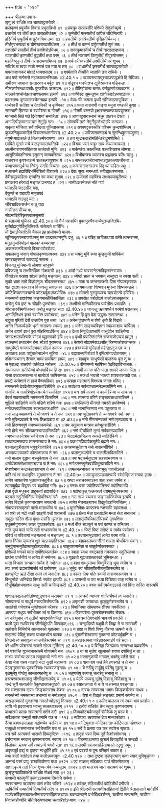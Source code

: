 +++
title = "०४०"

+++
श्रीकृष्ण उवाच-  
शृणु त्वं राधिके तत्र चाश्वपट्टसरोवरे ।  
बालकृष्णं प्रपूज्यैव निवासं प्रभुसन्निधौ ॥१ ॥
प्रचक्रुः सरसस्तीरे पश्चिमे सेतुकोच्छ्रये ।  
दत्तात्रेयं परं तीर्थं तथा वाराहतीर्थकम् ॥२ ॥
कूर्मतीर्थं मत्स्यतीर्थं कपिलं तीर्थमित्यपि ।  
हरितीर्थं पृथुतीर्थं वासुदेवाभिधं तथा ॥३ ॥
हंसतीर्थं दत्तात्रेयतीर्थं नृसिंहतीर्थकम् ।  
तीर्थमृषभसञ्ज्ञं च योगेश्वराख्यतीर्थकम् ॥४ ॥
तीर्थं च वामनं पर्शुरामतीर्थं शुभं ततः ।  
यज्ञतीर्थं रामतीर्थं तीर्थं हयशिरोऽभिधम् ॥५ ॥
सनत्कुमारतीर्थं च तीर्थं नारदसञ्ज्ञकम् ।  
व्यासतीर्थं कृष्णतीर्थं बुद्धतीर्थं तथा परम् ॥६ ॥
तीर्थं नारायणं विष्णुतीर्थं श्रीपुरुषोत्तमम् ।  
महाविष्णुकृतं तीर्थं नरनारायणाभिधम् ॥७ ॥
अर्धनारीश्वरतीर्थं लक्ष्मीतीर्थं परं शुभम् ।  
राधिके च त्वया साकं स्नातं यत्र मया च तत् ॥८ ॥
राधातीर्थं कृष्णतीर्थं चाश्वपट्टसरोवरे ।  
पापतापक्षयकरं मोक्षदं धामवासदम् ॥९ ॥
एवमेतानि तीर्थानि जातानि तत्र राधिके ।  
अथ षष्ठे मार्गमासे महाकालवनस्थिताः ॥2.40.१ ०॥
ऋषयस्त्वाययुश्चाऽश्वपट्टक्षेत्रे हि तैर्थिकाः ।  
समीरणः पवमानः सन्तारणश्च बर्बुरः ॥१ १॥
वोढुश्च घनभेदश्च द्युविश्रामश्च पङ्किलः ।  
नीलकर्णस्तथाऽलर्कः पुण्डरीकः कलायनः ॥१२॥
वीतिहोत्रश्च चमसः पर्णकुत्सोऽश्वपाटलः ।  
भाल्लवेयश्चोर्जव्रतश्चाश्वलायन इत्यपि ॥१३॥
पार्ष्णिरदः सुमन्तुश्च ह्यशोकाक्षोऽभयाऽक्षकः ।  
ब्रहास्तम्बः कूप्यवालश्चेतनब्रह्म इत्यपि ॥१४॥
देव्यः श्रीः कमला पृथ्वी राणिकाऽमरपुत्रिका ।  
धन्येश्वरी सतीशा च देवानिकी च कृष्णिका ॥१५॥
पम्पा नारायणी गङ्गा यमुना गण्डकी कुशा ।  
सरस्वती हिरण्या च स्वर्णरेखा च गोमती ॥१६॥
गौतमी वल्लयो वृक्षास्तत्त्वान्यप्याययुस्तदा ।  
मार्गमासे सिते पक्षे द्वितीयायां समाहिताः ॥१७॥
अश्वपट्टसरःस्नानं चक्रुः प्रातश्च देवताः ।  
अनादिश्रीकृष्णनारायणं नेमुर्गृहं गताः ॥१८॥
लोमषर्षिं ततो नेमुर्नेमुस्तेभ्योऽपि कन्यकाः ।  
सकृता भोजिताः सर्वे वन्दिताः पूजितास्तथा ॥१९॥
अश्वपट्टसरस्तीरं पश्चिमं कुन्दशोभितम् ।  
कुञ्जनिकुञ्जरहितं विशालस्थलगौरवम् ॥2.40.२ ०॥
पारिजातवनाढ्यं च सुगन्धिद्रुममञ्जुलम् ।  
ययुर्मध्याह्नकाले ते नित्यकर्मपरायणाः ॥२१ ॥
तत्र गुन्द्रकदाडीमतिन्तिडीद्रुमशोभिते ।  
छायिते भूतले रम्ये बालकृष्णालयान्तिके ॥२२॥
विश्रामं परमं चक्रुः सायं कथामवाचयत् ।  
लक्ष्मीनारायणसंहिताया ऊर्जव्रतो मुनिः ॥२३ ॥
मार्कण्डेयः कालजितः पञ्चशिखश्च लोमशः ।  
आसुरिर्जमदग्निश्च हनुमान् जाम्बवाँस्तथा ॥२४॥
विभीषणश्च व्यासश्च प्रह्लादश्च बलिः ऋभुः ।  
गालवश्च कृपश्चाऽन्ये शतकल्पायुषश्च ये ॥२५॥
सप्तकल्पजीवनाश्चाऽयुतकल्पप्रजीवनाः ।  
कथाश्रवणमूर्धन्या निषेदुः सदसि स्थिताः ॥२६॥
कम्भरानन्दनस्तत्र पितृभ्यां सहितः प्रभुः ।  
मध्यासने ब्रह्मविद्भिर्निवेशितो विराजते ॥२७॥
देवाः सुराः सगन्धर्वाः सविद्याधरमानवाः ।  
देवीसमूहसहिताः शृण्वन्ति स्म कथां शुभाम् ॥२८॥
ऊर्जव्रतो महर्षिश्च लक्षकल्पायुरीश्वरः ।  
प्रप्यक्षस्य हरेराद्यं मङ्गलं प्रजगाद ह ॥२९॥
नासीदक्षरमेकलं नहि गवां  
धामाऽपि चाऽऽसीद् यदा,  
वैकुण्ठं च यदाऽपि नामृतपदं  
धामाऽपि नाऽभूद् यदा ।  
जीवेशादिकसर्जनं च तु यदा  
नासीत्तदासीच्च यः,  
सोऽनादिर्हरिकृष्णबालसुरूपो  
मे स्तान्नमो भूमिका ॥2.40.३०॥
यो नैजे परधाम्नि मुक्तपुरुषैश्चान्येषुतच्छक्तिभि-  
मूर्तैर्ग्राह्यगुणैर्विभूतिभिरजैः संसेव्यते चार्थिभिः ।  
यो द्वेधाऽभिरतोऽपि चैकल इह प्रालोक्यते बालव-  
च्छ्रीमत्कृष्णनरायणोऽस्तु मम वाक्प्रस्थानभूमिः प्रभुः ॥३ १॥
यदिह ऋषिकथायां वर्तते त्वन्तरात्मा,  
मनुतनुजनिभोऽयं बालकः कम्भरायाः ।  
अकलकलविलासो विश्वभारोदरोऽयं,  
सफलयतु जनान् गोपालकृष्णालयस्थः ॥३२॥
स जयतु भुवि रम्या कुङ्कुमी वापिकेयं  
जगदघहरमग्र्यं चाश्वपट्टं सरश्च ।  
विजयतु मुनिमान्यो लोमशः साधुवर्यः  
प्रविजयतु च लक्ष्मीसंहिता मोक्षदात्री ॥३३ ॥
आदौ मध्ये चावसानेऽनादिकृष्णनरायणः ।  
गीयतेऽत्र परब्रह्म सोऽयं तनोतु मङ्गलम् ॥३४॥
ज्येष्ठो भ्राता च भगवान् सन्तुष्टा च स्वसा सती ।  
शुको भ्राता ततो विज्ञोऽनुजः श्रीवल्लभस्तथा ॥३५॥
माता च कम्भरालक्ष्मीः पिता गोपालकृष्णकः ।  
शतं द्वादश कान्ताश्च विजयन्तु सबालकाः ॥३६॥
स्वयम्प्रकाशः शिष्यश्च मूर्धन्यः शिष्यमण्डले ।  
कोटिशिष्यगणाश्चान्ये कोट्यर्बुदाऽब्जयोषितः ॥३७॥
लोमशो गुरुमुख्यश्च ऋषयोऽन्ये हरिंविदः ।  
नमस्यामो ब्रह्मवंश्या जङ्गमास्तैर्थिकार्चिताः ॥३८॥
अपरोक्षः परोक्षोऽयं बालोऽबालबृहत्परः ।  
करोतु श्रेय इष्टं नः श्रीहरिः पुरुषोत्तमः ॥३९॥
लक्ष्मीशो माणिकीशश्च पार्वतीशः प्रभापतिः ।  
श्रीराधारुक्मिणीकान्तः करोतु मङ्गलं सदा ॥2.40.४०॥
जानन्तु ऋषयश्चैनं परमेशं परात्परम् ।  
अनादिनिधनं कृष्णं स्वामिनं परमेश्वरम् ॥४१॥
अनेन हि पुरा वेदा उद्धृताः सागरात्तथा ।  
उद्धृता पृथिवी देवी दन्ताग्रेण पुरा तथा ॥४२॥
अनेन पृष्ठभागे च शेषो धृतो हि विद्यते ।  
अनेन निजपर्यङ्के धृतो नारायणः स्वयम् ॥४३॥
अनेन साङ्ख्यविज्ञानं स्वप्रकाशाय चार्पितम् ।  
अनेन ब्रह्मणे ज्ञानं पुरा श्रीहरिणाऽर्पितम् ॥४४॥
दैत्या निषूदिताश्चापि वासुदेवेन शार्ङ्गिणा ।  
जन्मरक्षालयाँश्चक्रे सोऽयं व्यूहात्मको हरिः॥४५॥
पृथ्वी प्रपालिताऽनेन राजराजोऽप्ययं ह्यभूत् ।  
तपस्तप्तं तथाऽनेन हंसः सोऽयं पुराभवत् ॥४६॥
केशरी सोऽयमेवाऽऽसीत् हिरण्यकोशकान्तकः ।  
साधुचेष्टो वन्यवासोऽभवत् सोऽयं दयापरः ॥४७॥
ह्रस्वरूपो भूमिहर्ता महेन्द्राऽनुज एव च ।  
अत्रातारः क्षताः पर्शुघातेनाऽनेन सूरिणा ॥४८॥
वह्नावाज्यपिबोऽयं वै वृष्टियोगप्रदोऽप्ययम् ।  
दक्षिणापथगान् दैत्यान् याम्यं प्रापयिता ह्ययम् ॥४९॥
ब्रह्मपुत्रः साधुश्रेष्ठो बालरूपः पुरा तु यः ।  
स एवाऽद्य बालवेषो वर्ततेऽत्र नरोत्तमः ॥2.40.५०॥
वीणामग्नो महर्षिश्च वेदविद्याविभाजकः ।  
राधाकान्तः सतीसेव्यो बोधवार्धिरयं हि सः ॥५१॥
स्वामी कान्तः पतिः पाता रक्षको जनकः पिता ।  
राजा द्रष्टाऽन्तरात्मा च बालोऽयं ऋषिसम्मतः ॥५२॥
भजध्वं भावतो भक्त्या शाश्वतालयदो यतः ।  
प्रपद्ये परमेशानं तं ह्यजं वैष्णवप्रियम् ॥५३॥
परब्रह्म महात्मानं विश्वस्य जगतः पतिम् ।  
नमस्तस्मै देवदैत्येश्वरमुक्तादिसेविने ॥५४॥
सर्वाक्षाय सर्वव्याप्तात्मनेऽन्तर्यामिणे नमः ।  
गायन्ति यं गायत्रिणोऽर्चयन्त्येनं समर्पिताः ॥५५॥
यत्र सर्वं कारणं च कार्यं क्रिया च साधनम् ।  
दैवतं सदसश्चापि नमस्तस्मै विलासिने ॥५६॥
नमः शान्ताय वरिणे शङ्खचक्रध्वजाब्जिने ।  
शूलिने शार्ङ्गिणे चापि वज्रिणे शरिणे नमः ॥५७॥
स्वस्तिमते मीनवते नमस्ते प्रभविष्णवे ।  
नमोऽस्त्वप्रतिरूपाय स्वरूपध्वजधारिणे ॥५८॥
नमो नानाभिरामाय नमः पटुतराय च ।  
नमः साङ्ख्यप्रवक्त्रे ते योगवक्त्रे च ते नमः ॥५९॥
नमः श्रुतिप्रवक्त्रे ते न्यायवक्त्रे नमो नमः ।  
नमो मुक्तिप्रवक्त्रे ते नमः शिक्षाप्रदाय च ॥2.40.६०॥
नमो मीमांसनवक्त्रे नमोऽमृतप्रदाय च ।  
नमो हिरण्यवपुषे नमश्चम्पकवर्चसे ॥६१॥
नमः स्तुत्याय मन्त्राय सर्वभूतशरीरिणे ।  
नमो होत्रे नमः शीलव्रतस्थायाऽतिरूपिणे ॥६२॥
नमो दीर्घाक्षिणे तुभ्यं सर्वकामप्रदायिने ।  
नभश्चान्तरनेत्राय सर्वनेत्राय ते नमः ॥६३॥
भेदाऽभेदप्रभिन्नाय नमस्ते व्यतिरेकिणे ।  
छायातपनरूपाय शान्तसत्त्वाय ते नमः ॥६४॥
यज्ञभागप्रियायैकमूर्तये ब्रह्मणे नमः ।  
पञ्चालपुत्रीरक्षाय भगुपुत्रीप्रवाहिने ॥६५॥
अनरण्यसुतेशाय नमो नारायणीशिने ।  
अन्नदायाऽन्नपतये कोशात्मकाय ते नमः ॥६६॥
बालानुरूपगोत्रे च बाललीलाविलासिने ।  
नमो बालाय वृद्धाय मञ्जुकेशाय ते नमः ॥६७॥
नमः षट्कर्मतुष्टाय सहस्राभरणाय च ।  
धर्मार्थकाममोक्षाणामाश्रयाय च ते नमः ॥६८॥
नमोऽनन्तगुणैश्वर्यविभूत्याश्रयिणे नमः ।  
मेघशोभाय चन्द्रार्कताराप्रभाय ते नमः ॥६९॥
त्वमन्नमन्नभोक्ता च पक्वभुक् पावनोऽनलः ।  
वारि त्वं त्वं तथातृप्तिः सुखमानन्द ते नमः ॥2.40.७०॥
जरायुजाऽण्डजाश्चापि स्वेदोद्भिजास्त्वया कृताः ।  
त्वमेव चावतारेश भूतग्रामश्चतुर्विधः ॥७ १॥
स्रष्टा चराचरस्याऽस्य पाता हन्ता त्वमेव ह ।  
त्वामाहुर्ब्रह्म विद्वांसः परं ब्रह्मविदां गतिः ॥७२॥
मनसः परमं ज्योतिर्ज्यातिस्त्वं ज्योतिषामपि ।  
हंसो वृक्षो मधुकरः प्राहुस्त्वां ब्रह्मवादिनः ॥७३ ॥
यज्ञेष्टकृत् फलनरत्वं त्वामाहुर्मुनयस्तथा ।  
पठ्यसे स्तुतिभिर्नित्यं वेदोपनिषदां गणैः ॥७४॥
नरा नार्यः स्थावरा जङ्गमास्तिर्यञ्च इत्यपि ।  
त्वमेव विद्यसे कृष्णनारायण जगत्प्रभो ॥७५॥
त्वमेव मेघसङ्घाश्च विद्युतोऽशनिगर्जितम् ।  
संवत्सरस्त्वमृतवो मासो मासार्धमेव च ॥७६॥
युगानिमेषाः काष्ठाश्च नक्षत्राणि ग्रहास्तथा ।  
त्वं शरी त्वं गदी चक्री खड्गी वज्री शरासनी ॥७७॥
छेत्ता भेत्ता प्रहर्ताऽसि मन्ता नेता सनातनः ।  
समुद्राः सरितः शैला वृक्षाः सरांसि भूस्तराः ॥७८॥
लतातृणौषधिवल्लीपशवो मृगपक्षिणः ।  
पृथुकर्मगुणारम्भः कालः पुष्पफलोदयः ॥७९॥
मध्यं बीजं चांऽकुरं च पत्रं काण्डं च ग्रन्थिका ।  
नालं पुष्पं फलं चापि रसो गन्धस्त्वमेव च ॥2.40.८०॥
पिष्टं मिष्टं सदेष्टं च त्वमेव परमेश्वर ।  
पवित्रं च पवित्राणां मङ्गलानां च मङ्गलम् ॥८ १॥
उदयानामुदयाग्र्यं त्वमेव परमा गतिः ।  
प्राणा निमेषा जृम्भश्च क्षुतं चाऽभ्याहतिस्तथा ॥८२॥
ब्रह्मकालयमाग्नीनां शास्ता बोधयिता भवान् ।  
चनुर्युगश्चनुर्वेदश्चातुहोत्रप्रवर्तकः ॥८३॥
चातुराश्रम्यनेता च चातुर्वर्ण्यकरस्तथा ।  
प्रशिल्पी गणको माता सर्वशिल्पप्रवर्तकः ॥८४॥
स्वाहा स्वधा वषट्कारो नमस्कारः स्तुतिस्तथा ।  
प्रार्थना प्रार्थनीयं च त्वमेव ते नमोनमः ॥८५॥
गूढव्रतो गुह्यतपास्तारको भूमिसन्धरः ।  
धाता विधाता सन्धाता त्वमेव ते नमोनमः ॥८६॥
ब्रह्मा शम्भुस्तथा विष्णुर्विराड् भूमा त्वमेव च ।  
तपः सत्यं ब्रह्मचर्यमार्जवं त्वं प्रतोषणम् ॥८७॥
भूर्भुवः स्वं जीवसृष्टिरीशसृष्टिस्त्वमेव च ।  
ब्रह्मसृष्टिः ऋतं दीक्षा दमनं त्वं जनार्दनः ॥८८॥
कान्तः प्रियः पतिः स्वामी नारायणस्त्वमेव च ।  
बिन्दुर्नादो ध्वनिर्ब्रह्म विमर्शः स्फोट इत्यपि ॥८९॥
पश्यन्ती च परा मध्या विशिष्टा वाक् त्वमेव च ।  
गौर्भूमिर्ब्राह्मभक्तश्च साधुः सती च किङ्करी ॥2.40.९०॥
वश्यः सर्वं त्वमेवाऽऽस्से त्वां विना नास्ति नास्त्यपि ।  
शशाङ्काऽनलशीतोष्णक्षुत्तृषाश्च जरामयाः ॥९ १ ॥
आधयो व्याधयः शान्तिर्भेषजं त्वं जनार्दन ।  
सोमपास्त्वं च माधुंर्य मरुत्पतिर्जगत्पतिः ॥९२॥
अमृताशी जगन्नाथाः कुङ्कुमेशस्त्वमेव च ।  
अक्षतेशो गणेशश्च मुक्तेशस्त्वं परेश्वरः ॥९३॥
विषाग्निपाः सोमपाश्च क्षीरपा नवनीतपाः ।  
आज्यपा मधुपाः सर्वभोक्ता त्वं च पितामहः ॥९४॥
हिरण्यरेताः पुरुषश्रेष्ठस्त्वमेव चैकलः ।  
त्वं स्त्रीपुमान् त्वं तृतीयो भावद्वयविवर्जितः ॥९५॥
भावत्रयातिगश्चापि भावत्रये प्रवर्तसे ।  
बालो युवा स्थविरश्च जीर्णदंष्ट्रोऽसि विश्वकृत्॥९६ ॥
चन्द्रादित्यौ चक्षुषी ते जिह्वा ते च सरस्वती ।  
अहोरात्रे निमिषोभे आत्मानस्ते गृहालयाः ॥९७॥
न ब्रह्मा न शिवो विष्णुः पौराणा ऋषयो न ते ।  
माहात्म्यं वेदितुं शक्ता याथातथ्येन बालक ॥९८॥
पुंसामीशेश्वराणां मुक्तानां कोट्यर्बुदानि च ।  
तिष्ठसे त्वं समावृत्य चान्तर्बहिस्त्वमेव सः ॥९९ ॥
महतस्तमसः पारेऽक्षरस्याऽपि परे सदा ।  
परे धाम्नि परेशस्त्वं राजसे सोऽत्र मूर्तिमान् ॥2.40.१० ०॥
यं विनिद्रा जितप्राणाः सत्त्वस्था ब्रह्मवर्तिनः ।  
परं पश्यन्ति युञ्जानास्तस्मै योगात्मने नमः ॥१०१ ॥
या या मूर्तयः सूक्ष्मास्ते शक्या दर्शयितुं न ताः ।  
ताभ्यः सर्वाभ्य एवाऽत्र त्वद्रूपाभ्यो नमो नमः ॥१ ०२॥
भक्तानुकम्पी भगवान् भक्तेषु वर्तसे सदा ।  
केशा मेघा यस्य नाड्यो नद्यः कुक्षौ महाब्धयः ॥१ ०३॥
शयानाय जले हैमे तपस्यते च ते नमः ।  
येऽङ्गुष्ठमात्राः पुरुषाश्चिदः स्थावरजङ्गमाः ॥१ ०४॥
ये नदीषु समुद्रेषु पर्वतेषु गुहासु च ।  
वृक्षमूलेषु गोष्ठेषु कान्तारगहनेषु च ॥१ ०५॥
चतुष्पथेषु रथ्यासु चत्वरेषु सभासु च ।  
हस्त्यश्वरथशालासु जीर्णोद्यानालयेषु च ॥१ ०६॥
येऽपि पञ्चसु भूतेषु दिशासु विदिशासु च ।  
चन्द्रे सूर्ये सत्यलोके वैकुण्ठाख्यचतुष्टये ॥१ ०७॥
रसातलगता ये च ये च तस्मात् परङ्गताः ।  
तव भक्तास्तव दासाः किङ्करास्तव केशव ॥१ ०८॥
दास्यः सत्यस्तव भक्ताः किङ्कर्यस्तव माधव ।  
नमस्तेभ्यो नमस्ताभ्य उभाभ्यां च नमोऽच्युत ॥१०९ ॥
येषां न विद्यते सङ्ख्याः प्रमाणं रूपमेव च ।  
असङ्ख्यास्ते मुक्तगणा नमस्तेभ्योऽस्तु नित्यशः ॥2.40.११ ०॥
प्रसीद बालरूप त्वं स्वकं भावं प्रदर्शय ।  
त्वयि नो हृदयान्यत्र भवन्तु सत्कथाफलम् ॥१११ ॥
इत्येवं राधिके! तेन स्तुतः कृष्णनरायणः ।  
कथारम्भे प्रसन्नः सन्नात्मनो दर्शनं ददौ ॥११ २॥
दिव्यकोट्यर्कभापूर्णं रोमैकैकं तु यस्य वै ।  
सर्वेऽवतारा यन्मूर्तौ सर्वधामानि यत्र च ॥११३ ॥
सर्वेश्वराः ऋषयश्च देवा मानवकोटयः ।  
दैत्या ब्रह्माण्डसन्नाहा यद्रोम्ण्येव चरन्ति च ॥१ १४॥
कोटिमुक्ताः कोटिकान्ताः कोटिपाला महेश्वराः ।  
यत्कुक्षौ भासमानाश्च सर्वतेजांसि यत्र च ॥१ १५॥
सर्वे वै प्रलया यत्र यत्र सर्वाश्च सृष्टयः ।  
यत्र सर्वे आत्मवर्गा भासन्ते दिव्यदृष्टितः ॥११६ ॥
तादृशं परमं दिव्यं मूर्तं कैशोरशोभनम् ।  
दर्शयामास भगवान् कृष्णनारायणः स्वयम् ॥१ १७॥
विहस्याऽऽभाष्य कुशलं दिव्यदृष्टिं च सन्ददौ ।  
विलोक्य ऋषयः सर्वे तथाऽन्ये श्रवणे रताः ॥१ १८॥
लक्ष्मीनारायणसंहितायास्ते ददृशुः प्रभुम् ।  
अदृष्टपूर्वं हृद्यं च दृष्ट्वा न्यधुर्हरिं हृदि ॥१ १९॥
एवं प्रदर्श्य च पुनः परिहारं चकार ह ।  
यथा बालो वर्ततेऽत्र तथा बालोऽभवत्पुनः ॥2.40.१२० ॥
तथा दृष्ट्वा कृतकृत्यान् मत्वा स्वान् मुनिपुङ्गवाः ।  
आनन्दं परमं प्रापुः शश्वन्निर्वाणगा यथा ॥१२१ ॥
एवं साक्षात् संहितायाः पात्रं श्रीपरमेश्वरम् ।  
साक्षात्कृत्य ततो नित्यं शृण्वन्त्येव कथामृतम् ॥१२२॥
एवं मासत्रयं जातं पारायणं परं शुभम् ।  
कुङ्कुमवापिकाक्षेत्रे राधिके मोक्षदं तदा ॥१ २३।  
कथान्ते फाल्गुनीं कृत्वाऽऽस्थाप्य तिर्थानि सर्वथा ।  
स्वस्वनाम्ना ऋषयश्च वासं तत्रैव चक्रिरे ॥१२४॥
तदेतत् संहितातीर्थं कोटितीर्थं प्रगीयते ।  
ऋषितीर्थं कथातीर्थं दिव्यतीर्थं तदेव च ॥१२५॥
इति श्रीलक्ष्मीनारायणीयसंहितायां द्वितीये त्रेतासन्ताने मार्गशीर्षे ऊर्जव्रतर्षिकृतायालक्ष्मीनारायणसंहिताकथायाः श्रवणप्रसङ्गे प्रभोर्दिव्यदर्शनम्, ऋषीणां स्तवनानि, ऋषीणां निवासात्तीर्थानि चेतिनिरूपणनामा चत्वारिंशोऽध्यायः ॥४० ॥
    
